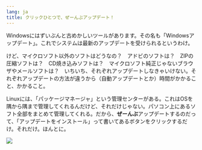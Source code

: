 ```yaml
---
lang: ja
title: クリックひとつで、ぜーんぶアップデート！
---
```


Windowsにはずいぶんと古めかしいツールがあります。その名も「Windowsアップデート」。これでシステムは最新のアップデートを受けられるというわけ。

けど、マイクロソフト以外のソフトはどうなの？　アドビのソフトは？　ZIPの圧縮ソフトは？　CD焼き込みソフトは？　マイクロソフト純正じゃないブラウザやメールソフトは？　いちいち、それぞれアップデートしなきゃいけない。それぞれアップデートの方法が違うから（自動アップデートとか）時間がかかること、かかること。

Linuxには、「パッケージマネージャ」という管理センターがある。これはOSを隅から隅まで管理してくれるんだけど、それだけじゃない。パソコン上にあるソフト全部をまとめて管理してくれる。だから、<b>ぜーんぶ</b>アップデートするのだって、「アップデートをインストール」って書いてあるボタンをクリックするだけ。それだけ。ほんとに。

<img src="Images/global_update.png" />




